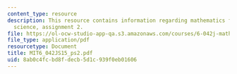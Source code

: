 ```yaml
---
content_type: resource
description: This resource contains information regarding mathematics for computer
  science, assignment 2.
file: https://ol-ocw-studio-app-qa.s3.amazonaws.com/courses/6-042j-mathematics-for-computer-science-spring-2015/8ab0c4fcbd8fdecb5d1c939f0eb01606_MIT6_042JS15_ps2.pdf
file_type: application/pdf
resourcetype: Document
title: MIT6_042JS15_ps2.pdf
uid: 8ab0c4fc-bd8f-decb-5d1c-939f0eb01606
---
```

